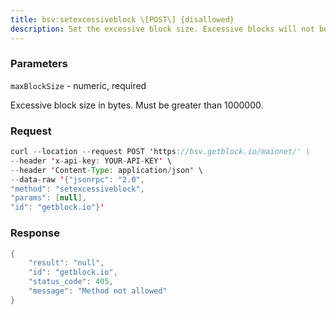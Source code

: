 ```yaml
---
title: bsv:setexcessiveblock \[POST\] {disallowed}
description: Set the excessive block size. Excessive blocks will not be used in theactive chain or relayed.This discourages the propagation of blocks that you consider excessivelylarge.
---
```


### Parameters


`maxBlockSize` - numeric, required

Excessive block size in bytes. Must be greater than 1000000.

### Request

``` java
curl --location --request POST 'https://bsv.getblock.io/mainnet/' \ 
--header 'x-api-key: YOUR-API-KEY' \ 
--header 'Content-Type: application/json' \ 
--data-raw '{"jsonrpc": "2.0",
"method": "setexcessiveblock",
"params": [null],
"id": "getblock.io"}'
```

###  Response

``` java
{
    "result": "null",
    "id": "getblock.io",
    "status_code": 405,
    "message": "Method not allowed"
}
```

